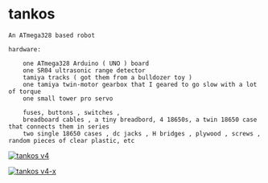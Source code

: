 tankos
===

```
An ATmega328 based robot
```

```
hardware:

    one ATmega328 Arduino ( UNO ) board
    one SR04 ultrasonic range detector
    tamiya tracks ( got them from a bulldozer toy )
    one tamiya twin-motor gearbox that I geared to go slow with a lot of torque
    one small tower pro servo

    fuses, buttons , switches ,
    breadboard cables , a tiny breadbord, 4 18650s, a twin 18650 case that connects them in series
    two single 18650 cases , dc jacks , H bridges , plywood , screws , random pieces of clear plastic, etc

```

[![tankos v4](https://img.youtube.com/vi/QqXD1uUuLKk/0.jpg)](https://www.youtube.com/watch?v=QqXD1uUuLKk)

[![tankos v4-x](https://img.youtube.com/vi/IorM4t_DukM/0.jpg)](https://www.youtube.com/watch?v=IorM4t_DukM)


